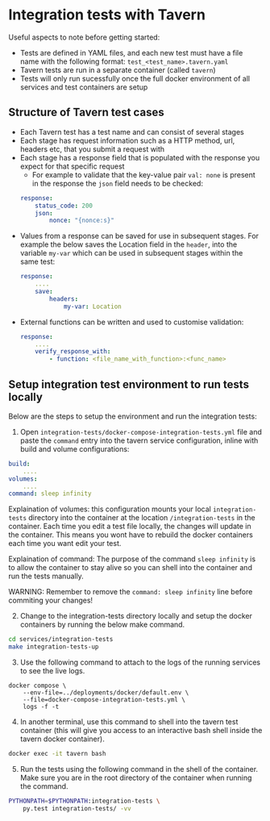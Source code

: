 # Integration tests with Tavern

Useful aspects to note before getting started:
- Tests are defined in YAML files, and each new test must have a file name with the following format: `test_<test_name>.tavern.yaml`
- Tavern tests are run in a separate container (called `tavern`)
- Tests will only run sucessfully once the full docker environment of all services and test containers are setup 

## Structure of Tavern test cases
- Each Tavern test has a test name and can consist of several stages
- Each stage has request information such as a HTTP method, url, headers etc, that you submit a request with
- Each stage has a response field that is populated with the response you expect for that specific request
    - For example to validate that the key-value pair `val: none` is present in the response the `json` field needs to be checked:
    ```yaml
    response:
        status_code: 200
        json:
            nonce: "{nonce:s}"
    ```
- Values from a response can be saved for use in subsequent stages. For example the below saves the Location field in the `header`, into the variable `my-var` which can be used in subsequent stages within the same test:
    ```yaml
    response:
        ....
        save:
            headers:
                my-var: Location
    ```
- External functions can be written and used to customise validation: 
    ```yaml
    response:
        ....
        verify_response_with:
            - function: <file_name_with_function>:<func_name>
    ```

## Setup integration test environment to run tests locally
Below are the steps to setup the environment and run the integration tests:

1. Open `integration-tests/docker-compose-integration-tests.yml` file and paste the `command` entry into the tavern service configuration, inline with build and volume configurations:

```yaml
build:
    ....
volumes:
    ....
command: sleep infinity
```
Explaination of volumes: this configuration mounts your local `integration-tests` directory into the container at the location `/integration-tests` in the container. Each time you edit a test file locally, the changes will update in the container. This means you wont have to rebuild the docker containers each time you want edit your test. 

Explaination of command: The purpose of the command `sleep infinity` is to allow the container to stay alive so you can shell into the container and run the tests manually.

WARNING: Remember to remove the `command: sleep infinity` line before commiting your changes!

2. Change to the integration-tests directory locally and setup the docker containers by running the below make command.

```bash
cd services/integration-tests
make integration-tests-up
```

3. Use the following command to attach to the logs of the running services to see the live logs.

```
docker compose \
    --env-file=../deployments/docker/default.env \
    --file=docker-compose-integration-tests.yml \
    logs -f -t
```

4. In another terminal, use this command to shell into the tavern test container (this will give you access to an interactive bash shell inside the tavern docker container).

```bash
docker exec -it tavern bash
```

5. Run the tests using the following command in the shell of the container. Make sure you are in the root directory of the container when running the command.

```bash
PYTHONPATH=$PYTHONPATH:integration-tests \
    py.test integration-tests/ -vv
```


